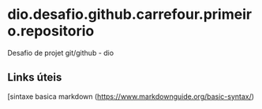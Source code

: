# dio.desafio.github.carrefour.primeiro.repositorio
Desafio de  projet git/github - dio

## Links úteis
[sintaxe basica markdown (https://www.markdownguide.org/basic-syntax/)

